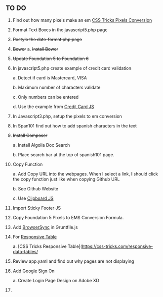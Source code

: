 ## TO DO
1. Find out how many pixels make an em [CSS Tricks Pixels Conversion](https://css-tricks.com/snippets/sass/px-to-em-functions/)

2. <del>Format Text Boxes in the javascript5.php page</del>

3. <del>Restyle the date-format.php page</del>

4. <del>Bower</del>
    a. <del>Install Bower</del>

5. <del>Update Foundation 5 to Foundation 6</del>

6. In javascript5.php create example of credit card validation

	a. Detect if card is Mastercard, VISA

	b. Maximum number of characters validate

	c. Only numbers can be entered

	d. Use the example from [Credit Card JS](https://creditcardjs.com/)

7. In Javascript3.php, setup the pixels to em conversion

8. In Span101 find out how to add spanish characters in the text

9. <del>Install Composer</del>

    a. Install Algolia Doc Search

    b. Place search bar at the top of spanish101 page.

10. Copy Function

    a. Add Copy URL into the webpages. When I select a link, I should click the copy function just like when copying Github URL

    b. See Github Website

    c. Use [Clipboard JS](https://clipboardjs.com/)

11. Import Sticky Footer JS

12. Copy Foundation 5 Pixels to EMS Conversion Formula. 

13. Add [BrowserSync](https://github.com/Browsersync/browser-sync) in Gruntfile.js

14. For [Responsive Table](http://codepen.io/geoffyuen/pen/FCBEg)

    a. [CSS Tricks Responsive Table](https://css-tricks.com/responsive-data-tables/

15. Review app.yaml and find out why pages are not displaying

16. Add Google Sign On
    
    a. Create Login Page Design on Adobe XD

17. 
